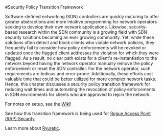 #Security Policy Transition Framework
 
 Software-defined networking (SDN) controllers are quickly maturing to offer greater abstractions and more intuitive programming for network operators seeking to develop their own network applications. Likewise, security-based research within the SDN community is a growing field with SDN security solutions becoming an ever growing commodity. Yet, while these solutions often detect and block clients who violate network policies, they frequently fail to consider how policy enforcements will be revoked or updated once the flagged client addresses the violation for which they were flagged. As a result, no clear path exists for a client's re-instantiation to the network beyond having the network operator manually remove the policy enforcement or reset the SDN controller. For the network operator, such requirements are tedious and error-prone. Additionally, these efforts cost valuable time that could be better utilized for more complex network tasks. Hence, this chapter discusses a security policy transition framework for reducing wait times and automating the revocation of policy enforcements in SDN environments for clients who are approved to rejoin the network.

For notes on setup, see the [Wiki](https://github.com/Ryuretic/SecRev/wiki)! 

See how this transition framework is being used for [Rogue Access Point (RAP) Security](https://github.com/Ryuretic/RAP/wiki). 

Learn more about [Ryuretic](https://github.com/Ryuretic/RyureticLabs/wiki). 
